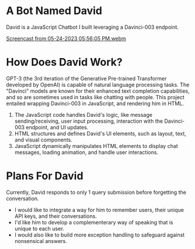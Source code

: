 # A Bot Named David

David is a JavaScript Chatbot I built leveraging a Davinci-003 endpoint.

[Screencast from 05-24-2023 05:56:05 PM.webm](https://github.com/erikamaker/davinci-bot/assets/118931925/a84f9c76-a5b4-49ac-b48c-6e80e8ccd096)


# How Does David Work?

GPT-3 (the 3rd iteration of the Generative Pre-trained Transformer developed by OpenAI) is capable of natural language processing tasks.
The "Davinci" models are known for their enhanced text completion capabilities, and so are sometimes used in tasks like chatting with people.
This project entailed wrapping Davinci-003 in JavaScript, and rendering him in HTML. 

1. The JavaScript code handles David's logic, like message sending/receiving, user input processing, interaction with the Davinci-003 endpoint, and UI updates.
2. HTML structures and defines David's UI elements, such as layout, text, and visual components.
3. JavaScript dynamically manipulates HTML elements to display chat messages, loading animation, and handle user interactions.


# Plans For David

Currently, David responds to only 1 query submission before forgetting the conversation.
* I would like to integrate a way for him to remember users, their unique API keys, and their conversations. 
* I'd like him to develop a complementerary way of speaking that is unique to each user.
* I would also like to build more exception handling to safeguard against nonsensical answers. 

